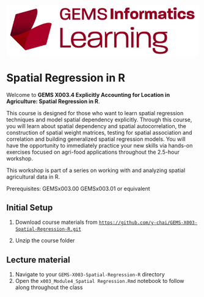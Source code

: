 <img src="images/GEMS Informatics Learning.png" title="GEMS Learning" alt="GEMS Learning Logo" width="600"/>

# Spatial Regression in R

Welcome to **GEMS X003.4 Explicitly Accounting for Location in Agriculture: Spatial Regression in R**.

This course is designed for those who want to learn spatial regression techniques and model spatial dependency explicitly. Through this course, you will learn about spatial dependency and spatial autocorrelation, the construction of spatial weight matrices, testing for spatial association and correlation and building generalized spatial regression models. You will have the opportunity to immediately practice your new skills via hands-on exercises focused on agri-food applications throughout the 2.5-hour workshop.

This workshop is part of a series on working with and analyzing spatial agricultural data in R.

Prerequisites: GEMSx003.00 GEMSx003.01 or equivalent

## Initial Setup

1.  Download course materials from [`https://github.com/y-chai/GEMS-X003-Spatial-Regression-R.git`](https://github.com/y-chai/GEMS-X003-Spatial-Regression-R.git)

2.  Unzip the course folder

## Lecture material

1.  Navigate to your `GEMS-X003-Spatial-Regression-R` directory
2.  Open the `x003_Module4_Spatial Regression.Rmd` notebook to follow along throughout the class
